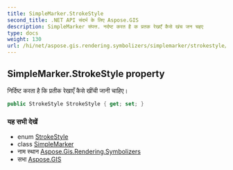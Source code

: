 ```yaml
---
title: SimpleMarker.StrokeStyle
second_title: .NET API संदर्भ के लिए Aspose.GIS
description: SimpleMarker संपत्त. नर्दष्ट करत है क प्रतक रेखएँ कैसे खंच जन चहए
type: docs
weight: 130
url: /hi/net/aspose.gis.rendering.symbolizers/simplemarker/strokestyle/
---
```

## SimpleMarker.StrokeStyle property

निर्दिष्ट करता है कि प्रतीक रेखाएँ कैसे खींची जानी चाहिए।

```csharp
public StrokeStyle StrokeStyle { get; set; }
```

### यह सभी देखें

* enum [StrokeStyle](../../../aspose.gis.rendering/strokestyle/)
* class [SimpleMarker](../)
* नाम स्थान [Aspose.Gis.Rendering.Symbolizers](../../simplemarker/)
* सभा [Aspose.GIS](../../../)


